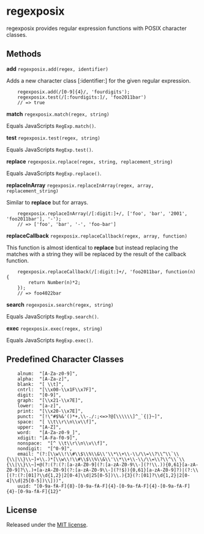 # regexposix #

regexposix provides regular expression functions with POSIX character classes.

## Methods ##

**add** `regexposix.add(regex, identifier)`  
  
Adds a new character class [:identifier:] for the given regular expression.

		regexposix.add(/[0-9]{4}/, 'fourdigits');
		regexposix.test(/[:fourdigits:]/, 'foo2011bar')
		// => true
  
**match** `regexposix.match(regex, string)`  

Equals JavaScripts `RegExp.match()`.
  
**test** `regexposix.test(regex, string)`  

Equals JavaScripts `RegExp.test()`.
  
**replace** `regexposix.replace(regex, string, replacement_string)`  

Equals JavaScripts `RegExp.replace()`.
  
**replaceInArray** `regexposix.replaceInArray(regex, array, replacement_string)`  

Similar to **replace** but for arrays.
  
		regexposix.replaceInArray(/[:digit:]+/, ['foo', 'bar', '2001', 'foo2011bar'], '-');
		// => ['foo', 'bar', '-', 'foo-bar']

**replaceCallback** `regexposix.replaceCallback(regex, array, function)`  

This function is almost identical to **replace** but instead replacing the matches with a string they will be replaced by the result of the callback function.

		regexposix.replaceCallback(/[:digit:]+/, 'foo2011bar, function(n) {
			return Number(n)*2;
		});
		// => foo4022bar
  
**search** `regexposix.search(regex, string)`  

Equals JavaScripts `RegExp.search()`.
  
**exec** `regexposix.exec(regex, string)`  

Equals JavaScripts `RegExp.exec()`.

## Predefined Character Classes ##

		alnum:  "[A-Za-z0-9]",
		alpha:  "[A-Za-z]",
		blank:  "[ \\t]",
		cntrl:  "[\\x00-\\x1F\\x7F]",
		digit:  "[0-9]",
		graph:  "[\\x21-\\x7E]",
		lower:  "[a-z]",
		print:  "[\\x20-\\x7E]",
		punct:  "[!\"#$%&'()*+,\\-./:;<=>?@[\\\\\\]^_`{|}~]",
		space:  "[ \\t\\r\\n\\v\\f]",
		upper:  "[A-Z]",
		word:   "[A-Za-z0-9_]",
		xdigit: "[A-Fa-f0-9]",
		nonspace:  "[^ \\t\\r\\n\\v\\f]",
		nondigit:  "[^0-9]",
		email: "(?:[\\w\\!\\#\\$\\%\\&\\'\\*\\+\\-\\/\\=\\?\\^\\`\\{\\|\\}\\~]+\\.)*[\\w\\!\\#\\$\\%\\&\\'\\*\\+\\-\\/\\=\\?\\^\\`\\{\\|\\}\\~]+@(?:(?:(?:[a-zA-Z0-9](?:[a-zA-Z0-9\\-](?!\\.)){0,61}[a-zA-Z0-9]?\\.)+[a-zA-Z0-9](?:[a-zA-Z0-9\\-](?!$)){0,61}[a-zA-Z0-9]?)|(?:\\[(?:(?:[01]?\\d{1,2}|2[0-4]\\d|25[0-5])\\.){3}(?:[01]?\\d{1,2}|2[0-4]\\d|25[0-5])\\]))",
		uuid: "[0-9a-fA-F]{8}-[0-9a-fA-F]{4}-[0-9a-fA-F]{4}-[0-9a-fA-F]{4}-[0-9a-fA-F]{12}"

## License ##

Released under the [MIT license](http://www.opensource.org/licenses/mit-license.php).

